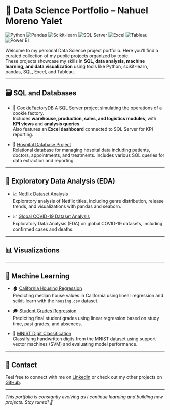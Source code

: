 # 🧠 Data Science Portfolio – Nahuel Moreno Yalet


![Python](https://img.shields.io/badge/Python-3776AB?style=for-the-badge&logo=python&logoColor=white)
![Pandas](https://img.shields.io/badge/Pandas-150458?style=for-the-badge&logo=pandas&logoColor=white)
![Scikit-learn](https://img.shields.io/badge/scikit--learn-F7931E?style=for-the-badge&logo=scikitlearn&logoColor=white)
![SQL Server](https://img.shields.io/badge/SQL%20Server-CC2927?style=for-the-badge&logo=microsoftsqlserver&logoColor=white)
![Excel](https://img.shields.io/badge/Excel-217346?style=for-the-badge&logo=microsoftexcel&logoColor=white)
![Tableau](https://img.shields.io/badge/Tableau-E97627?style=for-the-badge&logo=tableau&logoColor=white)
![Power BI](https://img.shields.io/badge/Power%20BI-F2C811?style=for-the-badge&logo=powerbi&logoColor=black)


Welcome to my personal Data Science project portfolio. Here you’ll find a curated collection of my public projects organized by topic.  
These projects showcase my skills in **SQL, data analysis, machine learning, and data visualization** using tools like Python, scikit-learn, pandas, SQL, Excel, and Tableau.


---

## 🗃️ SQL and Databases

- 🍪 [CookieFactoryDB](https://github.com/nmyalet90/CookieFactoryDB) 
  A SQL Server project simulating the operations of a cookie factory.  
  Includes **warehouse, production, sales, and logistics modules**, with **KPI views** and **analysis queries**.  
  Also features an **Excel dashboard** connected to SQL Server for KPI reporting.

- 🏥 [Hospital Database Project](https://github.com/nmyalet90/Hospital-DB)  
  Relational database for managing hospital data including patients, doctors, appointments, and treatments. Includes various SQL queries for data extraction and reporting.


---

## 🔎 Exploratory Data Analysis (EDA)

- 📈 [Netflix Dataset Analysis](https://github.com/nmyalet90/Netflix-Titles-EDA)  
  Exploratory analysis of Netflix titles, including genre distribution, release trends, and visualizations with pandas and seaborn.

- 📈 [Global COVID-19 Dataset Analysis](https://github.com/nmyalet90/Covid-stats-EDA)  
  Exploratory Data Analysis (EDA) on global COVID-19 datasets, including confirmed cases and deaths.


---

## 📊 Visualizations


---

## 🧠 Machine Learning

- 🏠 [California Housing Regression](https://github.com/nmyalet90/california-housing-linear-regression)  
  Predicting median house values in California using linear regression and scikit-learn with the `housing.csv` dataset.

- 🎓 [Student Grades Regression](https://github.com/nmyalet90/student-grades-linear-regression)  
  Predicting final student grades using linear regression based on study time, past grades, and absences.

- 🔢 [MNIST Digit Classification](https://github.com/nmyalet90/MNIST-Classification)  
  Classifying handwritten digits from the MNIST dataset using support vector machines (SVM) and evaluating model performance.


---


## 💬 Contact

Feel free to connect with me on [LinkedIn](https://www.linkedin.com/in/nmyalet) or check out my other projects on [GitHub](https://github.com/nmyalet90).

---

*This portfolio is constantly evolving as I continue learning and building new projects. Stay tuned! 🚀*
